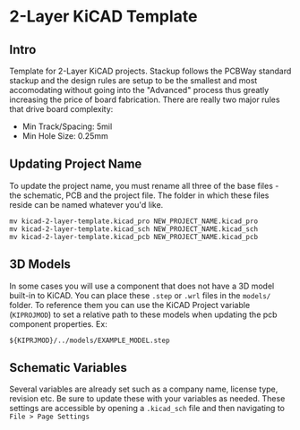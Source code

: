 # 2-Layer KiCAD Template
## Intro
Template for 2-Layer KiCAD projects. Stackup follows the PCBWay standard stackup and the design rules are setup to be the smallest and most accomodating without going into the "Advanced" process thus greatly increasing the price of board fabrication. There are really two major rules that drive board complexity:
- Min Track/Spacing: 5mil
- Min Hole Size: 0.25mm

## Updating Project Name
To update the project name, you must rename all three of the base files - the schematic, PCB and the project file. The folder in which these files reside can be named whatever you'd like.
```shell
mv kicad-2-layer-template.kicad_pro NEW_PROJECT_NAME.kicad_pro
mv kicad-2-layer-template.kicad_sch NEW_PROJECT_NAME.kicad_sch
mv kicad-2-layer-template.kicad_pcb NEW_PROJECT_NAME.kicad_pcb
```

## 3D Models
In some cases you will use a component that does not have a 3D model built-in to KiCAD. You can place these ```.step``` or ```.wrl``` files in the ```models/``` folder.
To reference them you can use the KiCAD Project variable (```KIPROJMOD```) to set a relative path to these models when updating the pcb component properties. Ex:
```
${KIPRJMOD}/../models/EXAMPLE_MODEL.step
```

## Schematic Variables
Several variables are already set such as a company name, license type, revision etc. Be sure to update these with your variables as needed. These settings are accessible by opening a ```.kicad_sch``` file and then navigating to ```File > Page Settings```